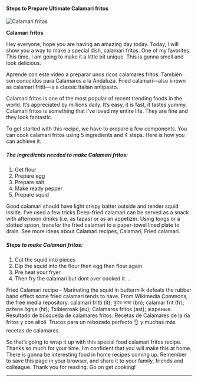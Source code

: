             

#### Steps to Prepare Ultimate Calamari fritos

![Calamari fritos](https://img-global.cpcdn.com/recipes/26c6c128517f603f/751x532cq70/calamari-fritos-recipe-main-photo.jpg)

**Calamari fritos**

Hey everyone, hope you are having an amazing day today. Today, I will show you a way to make a special dish, calamari fritos. One of my favorites. This time, I am going to make it a little bit unique. This is gonna smell and look delicious.

Aprende con este vídeo a preparar unos ricos calamares fritos. También son conocidos para Calamares a la Andaluza. Fried calamari—also known as calamari fritti—is a classic Italian antipasto.

Calamari fritos is one of the most popular of recent trending foods in the world. It’s appreciated by millions daily. It’s easy, it is fast, it tastes yummy. Calamari fritos is something that I’ve loved my entire life. They are fine and they look fantastic.

To get started with this recipe, we have to prepare a few components. You can cook calamari fritos using 5 ingredients and 4 steps. Here is how you can achieve it.

##### The ingredients needed to make Calamari fritos:

1.  Get flour
2.  Prepare egg
3.  Prepare salt
4.  Make ready pepper
5.  Prepare squid

Good calamari should have light crispy batter outside and tender squid inside. I've used a few tricks Deep-fried calamari can be served as a snack with afternoon drinks (i.e. as tapas) or as an appetizer. Using tongs or a slotted spoon, transfer the fried calamari to a paper-towel lined plate to drain. See more ideas about Calamari recipes, Calamari, Fried calamari.

##### Steps to make Calamari fritos:

1.  Cut the squid into pieces
2.  Dip the squid into the flour then egg then flour again
3.  Pre heat your fryer
4.  Then fry the calamari but dont over cooked it….

Fried Calamari recipe - Marinating the squid in buttermilk defeats the rubber band effect some fried calamari tends to have. From Wikimedia Commons, the free media repository. calamari fritti (it); স্কুইড ভাজা (bn); calamar frit (fr); pržene lignje (hr); Txibierroak (eu); Calamares fritos (ast); жареные. Resultado de búsqueda de calamares fritos. Recetas de Calamares de la ría fritos y con alioli. Trucos para un rebozado perfecto 👌 y muchas más recetas de calamares.

So that’s going to wrap it up with this special food calamari fritos recipe. Thanks so much for your time. I’m confident that you will make this at home. There is gonna be interesting food in home recipes coming up. Remember to save this page in your browser, and share it to your family, friends and colleague. Thank you for reading. Go on get cooking!

* * *